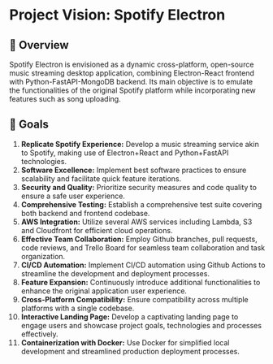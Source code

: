 # Project Vision: Spotify Electron

## 👀 Overview

Spotify Electron is envisioned as a dynamic cross-platform, open-source music streaming desktop application, combining Electron-React frontend with Python-FastAPI-MongoDB backend. Its main objective is to emulate the functionalities of the original Spotify platform while incorporating new features such as song uploading.

## 🎯 Goals

1. **Replicate Spotify Experience:** Develop a music streaming service akin to Spotify, making use of Electron+React and Python+FastAPI technologies.
2. **Software Excellence:** Implement best software practices to ensure scalability and facilitate quick feature iterations.
3. **Security and Quality:** Prioritize security measures and code quality to ensure a safe user experience.
4. **Comprehensive Testing:** Establish a comprehensive test suite covering both backend and frontend codebase.
5. **AWS Integration:** Utilize several AWS services including Lambda, S3 and Cloudfront for efficient cloud operations.
6. **Effective Team Collaboration:** Employ Github branches, pull requests, code reviews, and Trello Board for seamless team collaboration and task organization.
7. **CI/CD Automation:** Implement CI/CD automation using Github Actions to streamline the development and deployment processes.
8. **Feature Expansion:** Continuously introduce additional functionalities to enhance the original application user experience.
9. **Cross-Platform Compatibility:** Ensure compatibility across multiple platforms with a single codebase.
10. **Interactive Landing Page:** Develop a captivating landing page to engage users and showcase project goals, technologies and processes effectively.
11. **Containerization with Docker:** Use Docker for simplified local development and streamlined production deployment processes.
